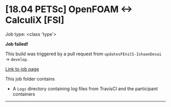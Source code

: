# [18.04 PETSc] OpenFOAM <-> CalculiX [FSI]

Job type: <class 'type'>



**Job failed!**



This build was triggered by a pull request from `updatesFEniCS-IshaanDesai` → `develop`.



[Link to job page]({[job_link]})


This job folder contains
- A `Logs` directory containing log files from TravisCI and the participant containers


---

